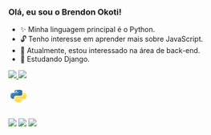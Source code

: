 ### Olá, eu sou o Brendon Okoti!

- ✨ Minha linguagem principal é o Python.
- 🔓 Tenho interesse em aprender mais sobre JavaScript.
- 🚩 Atualmente, estou interessado na área de back-end.
- 📖 Estudando Django.



<div>
  <a href="http://linkedin.com/in/brendon-hideo-okoti-pinheiro-78886a1bb">
  <img height="180em" src="https://github-readme-stats.vercel.app/api?username=brendonokoti&theme=vue-dark&show_icons=true&hide_border=true&count_private=true"/>
  <img height="180em" src="https://github-readme-stats.vercel.app/api/top-langs/?username=brendonokoti&langs_count=7&theme=dark"/>
</div>
<div style="display: inline_block"><br>
   <img align="center" alt="brendon-Python" height="30" width="40" src="https://raw.githubusercontent.com/devicons/devicon/master/icons/python/python-original.svg">
</div>
  
  ##
  
<div>
  <a href="https://instagram.com/obrendonhp" target="_blank"><img src="https://img.shields.io/badge/-Instagram-%23E4405F?style=for-the-badge&logo=instagram&logoColor=white" target="_blank"></a>
  <a href="http://linkedin.com/in/brendon-hideo-okoti-pinheiro-78886a1bb" target="_blank"><img src="https://img.shields.io/badge/-LinkedIn-%230077B5?style=for-the-badge&logo=linkedin&logoColor=white" target="_blank"></a> 
  <a href = "mailto:brendon.okoti@gmail.com"><img src="https://img.shields.io/badge/-Gmail-%23333?style=for-the-badge&logo=gmail&logoColor=white" target="_blank"></a>
</div>
